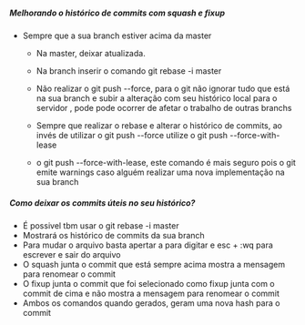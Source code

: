 ##### Melhorando o histórico de commits com squash e fixup 
  * Sempre que a sua branch estiver acima da master
    * Na master, deixar atualizada. 
    * Na branch <funcionalidadeNova> inserir o comando git rebase -i master

    * Não realizar o git push --force, para o git não ignorar tudo que está na sua branch e subir a alteração com seu histórico local para o servidor , pode pode ocorrer de afetar o trabalho de outras branchs
    * Sempre que realizar o rebase e alterar o histórico de commits, ao invés de utilizar o git push --force utilize o git push --force-with-lease
    * o git push --force-with-lease, este comando é mais seguro pois o git emite warnings caso alguém realizar uma nova implementação na sua branch

##### Como deixar os commits úteis no seu histórico? 
  * É possivel tbm usar o git rebase -i master
  * Mostrará os histórico de commits da sua branch
  * Para mudar o arquivo basta apertar a para digitar e esc + :wq para escrever e sair do arquivo
  * O squash junta o commit que está sempre acima mostra a mensagem para renomear o commit
  * O fixup junta o commit que foi selecionado como fixup junta com o commit de cima e não mostra a mensagem para renomear o commit
  * Ambos os comandos quando gerados, geram uma nova hash para o commit

